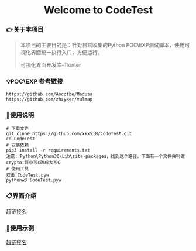 <h1 align="center" >Welcome to CodeTest</h1>

### :point_right:关于本项目

>本项目的主要目的是：针对日常收集的Python POC\EXP测试脚本，使用可视化界面统一执行入口，方便运行。
>
>可视化界面开发库-Tkinter

### :bulb:POC\EXP 参考链接

```
https://github.com/Ascotbe/Medusa
https://github.com/zhzyker/vulmap
```

### :book:使用说明

```
# 下载文件
git clone https://github.com/xkx518/CodeTest.git
cd CodeTest
# 安装依赖
pip3 install -r requirements.txt
注意: Python\Python36\Lib\site-packages，找到这个路径，下面有一个文件夹叫做crypto,将小写c改成大写C
# 使用工具
双击 CodeTest.pyw
pythonw3 CodeTest.pyw
```

### :clipboard:界面介绍
[超链接名](超链接地址 "超链接title")


### :open_file_folder:使用示例
[超链接名](超链接地址 "超链接title")




